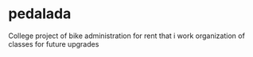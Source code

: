 # pedalada
College project of bike administration for rent that i work organization of classes for future upgrades
